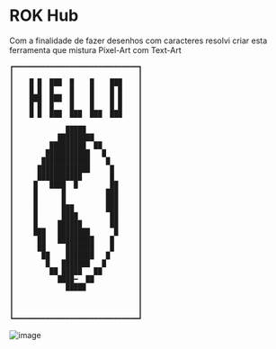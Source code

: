 # ROK Hub
Com a finalidade de fazer desenhos com caracteres resolvi criar esta ferramenta que mistura Pixel-Art com Text-Art



```
┏━━━━━━━━━━━━━━━━━━━━━━━━━━━━━━━┓
┃                               ┃
┃    █ █  ███  █    █    ███    ┃
┃    █ █  █    █    █    █ █    ┃
┃    ███  ███  █    █    █ █    ┃
┃    █ █  █    █    █    █ █    ┃
┃    █ █  ███  ███  ███  ███    ┃
┃                               ┃
┃             █████             ┃
┃           █████████           ┃
┃         █████████  ██         ┃
┃        ███████████   █        ┃
┃       ████████████    █       ┃
┃      █████████████     █      ┃
┃      ███████████       █      ┃
┃     █   ████  █        ██     ┃
┃     █      █          ███     ┃
┃     █      █          ███     ┃
┃     █      ███        ███     ┃
┃     █      ████        ██     ┃
┃     █     ██████       ██     ┃
┃     ███   ████████      █     ┃
┃      ██   █████████    █      ┃
┃      ██     ███████    █      ┃
┃       ██    ███████   █       ┃
┃        █   ███████   █        ┃
┃         ██ █████   ██         ┃
┃           ████━  ██           ┃
┃             █████             ┃
┃                               ┃
┃                               ┃
┃                               ┃
┗━━━━━━━━━━━━━━━━━━━━━━━━━━━━━━━┛
```

![image](https://user-images.githubusercontent.com/13811860/230437680-990fb136-42ad-4d65-a821-885394890683.png)

